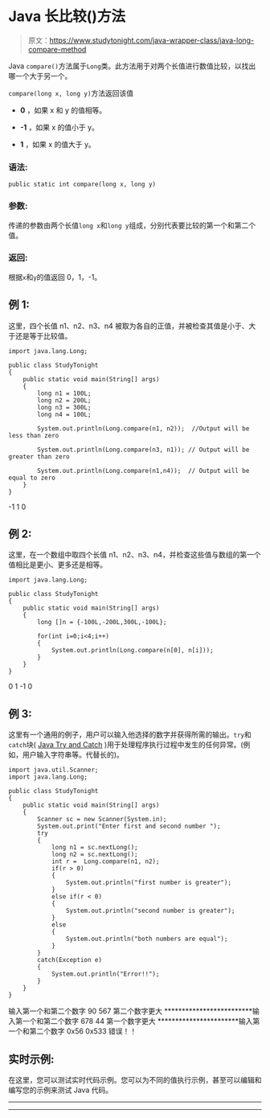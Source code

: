 # Java 长比较()方法

> 原文：<https://www.studytonight.com/java-wrapper-class/java-long-compare-method>

Java `compare()`方法属于`Long`类。此方法用于对两个长值进行数值比较，以找出哪一个大于另一个。

`compare(long x, long y)`方法返回该值

*   **0** ，如果 x 和 y 的值相等。

*   **-1** ，如果 x 的值小于 y。

*   **1** ，如果 x 的值大于 y。

### 语法:

```
public static int compare(long x, long y)
```

### 参数:

传递的参数由两个长值`long x`和`long y`组成，分别代表要比较的第一个和第二个值。

### 返回:

根据`x`和`y`的值返回 0，1，-1。

## 例 1:

这里，四个长值 n1、n2、n3、n4 被取为各自的正值，并被检查其值是小于、大于还是等于比较值。

```
import java.lang.Long;

public class StudyTonight 
{  
    public static void main(String[] args) 
    {          
        long n1 = 100L;  
        long n2 = 200L;  
        long n3 = 300L;  
        long n4 = 100L;  

        System.out.println(Long.compare(n1, n2));  //Output will be less than zero

        System.out.println(Long.compare(n3, n1)); // Output will be greater than zero  

        System.out.println(Long.compare(n1,n4));  // Output will be equal to zero
    }  
}
```

-1
1
0

## 例 2:

这里，在一个数组中取四个长值 n1、n2、n3、n4，并检查这些值与数组的第一个值相比是更小、更多还是相等。

```
import java.lang.Long;

public class StudyTonight 
{  
    public static void main(String[] args) 
    {          
        long []n = {-100L,-200L,300L,-100L};  

        for(int i=0;i<4;i++)
        {
            System.out.println(Long.compare(n[0], n[i]));  
        }  
    } 
}
```

0
1
-1
0

## 例 3:

这里有一个通用的例子，用户可以输入他选择的数字并获得所需的输出。`try`和`catch`块( [Java Try and Catch](https://www.studytonight.com/java/try-and-catch-block.php) )用于处理程序执行过程中发生的任何异常。(例如，用户输入字符串等。代替长的)。

```
import java.util.Scanner; 
import java.lang.Long;

public class StudyTonight 
{  
    public static void main(String[] args) 
    {      
        Scanner sc = new Scanner(System.in);  
        System.out.print("Enter first and second number ");  
        try
        {
            long n1 = sc.nextLong();  
            long n2 = sc.nextLong();  
            int r =  Long.compare(n1, n2);    
            if(r > 0)
            {  
                System.out.println("first number is greater");  
            }
            else if(r < 0) 
            {  
                System.out.println("second number is greater");  
            } 
            else
            {  
                System.out.println("both numbers are equal");
            }
        }
        catch(Exception e)
        {
            System.out.println("Error!!");
        }  
    }  
} 
```

输入第一个和第二个数字 90 567
第二个数字更大
*************************输入第一个和第二个数字 678 44
第一个数字更大
***********************输入第一个和第二个数字 0x56 0x533
错误！！

## 实时示例:

在这里，您可以测试实时代码示例。您可以为不同的值执行示例，甚至可以编辑和编写您的示例来测试 Java 代码。

* * *

* * *